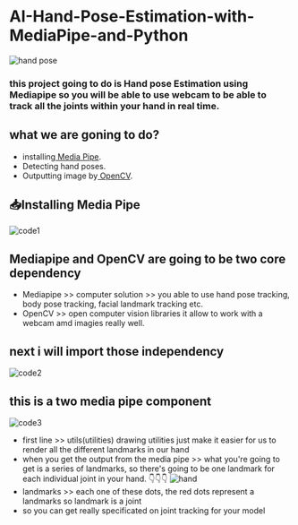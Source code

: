 # AI-Hand-Pose-Estimation-with-MediaPipe-and-Python
![hand pose](https://github.com/yihadd/AI-Hand-Pose-Estimation-with-MediaPipe-and-Python/assets/141911690/e89dec17-bd02-4955-bcf3-1f06f3b3bbc5)
### this project going to do is Hand pose Estimation using Mediapipe so you will be able to use webcam to be able to track all the joints within your hand in real time.


## what we are goning to do?
- installing[ Media Pipe](https://mediapipe.readthedocs.io/en/latest/solutions/hands.html).
- Detecting hand poses.
- Outputting image by[ OpenCV](https://opencv.org).

## 📥Installing Media Pipe
![code1](https://github.com/yihadd/AI-Hand-Pose-Estimation-with-MediaPipe-and-Python/assets/141911690/b5e286af-7653-4c77-a83f-d55567be9cef)

## Mediapipe and OpenCV are going to be two core dependency
- Mediapipe >> computer solution >> you able to use hand pose tracking, body pose tracking, facial landmark  tracking etc.
- OpenCV >> open computer vision libraries it allow to work with a webcam amd imagies really well.

## next i will import those independency
![code2](https://github.com/yihadd/AI-Hand-Pose-Estimation-with-MediaPipe-and-Python/assets/141911690/7fa5f74b-12a5-489f-be69-080ff469a69d)

## this is a two media pipe component
![code3](https://github.com/yihadd/AI-Hand-Pose-Estimation-with-MediaPipe-and-Python/assets/141911690/908faed8-c67b-4774-88da-18f88e518817)
- first line >> utils(utilities) drawing utilities just make it easier for us to render all the different landmarks in our hand
- when you get the output from the media pipe >> what you're going to get is a series of landmarks, so there's going to be one landmark for each individual joint in your hand. 👇👇👇
![hand](https://github.com/yihadd/AI-Hand-Pose-Estimation-with-MediaPipe-and-Python/assets/141911690/1f47fd45-b826-40f9-9748-39c6f400a17f)
- landmarks >> each one of these dots, the red dots represent a landmarks so landmark is a joint
- so you can get really specificated on joint tracking for your model
  

